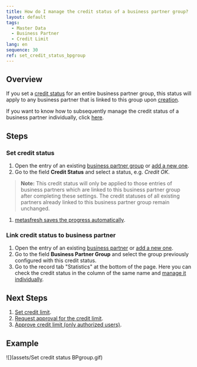 ```yaml
---
title: How do I manage the credit status of a business partner group?
layout: default
tags:
  - Master Data
  - Business Partner
  - Credit Limit
lang: en
sequence: 30
ref: set_credit_status_bpgroup
---
```


## Overview
If you set a [credit status](Credit_status_types) for an entire business partner group, this status will apply to any business partner that is linked to this group upon [creation](New_Business_Partner).

If you want to know how to subsequently manage the credit status of a business partner individually, click [here](Set_credit_status_BP).

## Steps

### Set credit status
1. Open the entry of an existing [business partner group](Menu) or [add a new one](New_Business_Partner_Group).
1. Go to the field **Credit Status** and select a status, e.g. *Credit OK*.
 >**Note:** This credit status will only be applied to those entries of business partners which are linked to this business partner group after completing these settings. The credit statuses of all existing partners already linked to this business partner group remain unchanged.

1. [metasfresh saves the progress automatically](Saveindicator).

### Link credit status to business partner
1. Open the entry of an existing [business partner](Menu) or [add a new one](New_Business_Partner).
1. Go to the field **Business Partner Group** and select the group previously configured with this credit status.
1. Go to the record tab "Statistics" at the bottom of the page. Here you can check the credit status in the column of the same name and [manage it individually](Set_credit_status_BP).

## Next Steps
1. [Set credit limit](Set_credit_limit).
1. [Request approval for the credit limit](Credit_limit_request_approval).
1. [Approve credit limit (only authorized users)](Credit_limit_approval).

## Example
![](assets/Set credit status BPgroup.gif)

